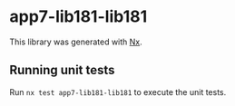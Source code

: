 # app7-lib181-lib181

This library was generated with [Nx](https://nx.dev).

## Running unit tests

Run `nx test app7-lib181-lib181` to execute the unit tests.
